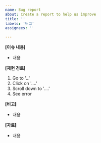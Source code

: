 ```yaml
---
name: Bug report
about: Create a report to help us improve
title: ''
labels: '버그'
assignees: ''

---
```


**[이슈 내용]**

- 내용

**[재현 경로]**

1. Go to '...'
2. Click on '....'
3. Scroll down to '....'
4. See error

**[비고]**

- 내용

**[자료]**

- 내용
